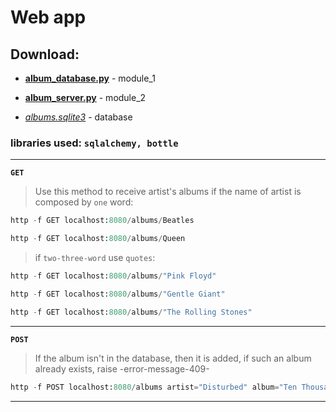 # Web app

## Download:

- [**album_database.py**](https://github.com/victortemnov/music-album/blob/master/album_database.py) - module_1

- [**album_server.py**](https://github.com/victortemnov/music-album/blob/master/album_server.py) - module_2

- [*albums.sqlite3*](https://drive.google.com/file/d/1KHKrio-StI9jVIVgJH1EKaObpAFzRx25/view)  - database

### libraries used: `sqlalchemy, bottle`

---

**`GET`**

> Use this method to receive artist's albums
if the name of artist is composed by `one` word:

```Python
http -f GET localhost:8080/albums/Beatles
```

```Python
http -f GET localhost:8080/albums/Queen
```

> if `two-three-word` use `quotes`:

```Python
http -f GET localhost:8080/albums/"Pink Floyd"
```

```Python
http -f GET localhost:8080/albums/"Gentle Giant"
```

```Python
http -f GET localhost:8080/albums/"The Rolling Stones"
```

---

**`POST`**

> If the album isn't in the database, then it is added, if such an album already exists, raise -error-message-409-

```Python
http -f POST localhost:8080/albums artist="Disturbed" album="Ten Thousand Fists" genre="Alternative" year="2005"
```

---
